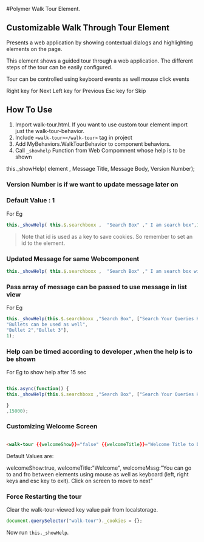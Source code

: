 #Polymer Walk Tour Element.

## Customizable Walk Through Tour Element

Presents a web application by showing contextual dialogs and
highlighting elements on the page.

This element shows a guided tour through a web application. The
different steps of the tour can be easily configured.

Tour can be controlled using keyboard events as well mouse click events

Right key for Next
Left key  for Previous
Esc key for Skip

## How To Use

1. Import walk-tour.html. If you want to use custom tour element import just the walk-tour-behavior.
2. Include `<walk-tour></walk-tour>` tag in project
3. Add MyBehaviors.WalkTourBehavior to component behaviors. 
4. Call `_showhelp` Function from Web Compomnent whose help is to be shown

this._showHelp( element , Message Title, Message Body, Version Number);

### Version Number is if we want to update message later on  
### Default Value : 1

For Eg
```js
this._showHelp( this.$.searchboxx ,  "Search Box" ," I am search box",1);
```
> Note that id is used as a key to save cookies. So remember to set an id to the element.

### Updated Message for same Webcomponent

```js
this._showHelp( this.$.searchboxx ,  "Search Box" ," I am search box with changed message",2);
```
### Pass array of message can be passed to use message in list view

For Eg

```js
this._showHelp(this.$.searchboxx ,"Search Box", ["Search Your Queries Here Powered By Google!",
"Bullets can be used as well",
"Bullet 2","Bullet 3"],
1);
```

### Help can be timed according to developer ,when the help is to be shown

For Eg to show help after 15 sec 

```js

this.async(function() {
this._showHelp(this.$.searchboxx ,"Search Box", ["Search Your Queries Here Powered By Google!","Bullets can be used as well","Bullet 2","Bullet 3"],1);

}
,15000);

```

### Customizing Welcome Screen

```html

<walk-tour {{welcomeShow}}="false" {{welcomeTitle}}="Welcome Title to be shown" {{welcomeMsg}}=="Welcome Message to be shown" ></walk-tour> 

```
Default Values are:

welcomeShow:true,
welcomeTitle:"Welcome",
welcomeMssg:"You can go to and fro between elements using mouse as well as keyboard (left, right keys and esc key to exit). Click on screen to move to next"

### Force Restarting the tour

Clear the walk-tour-viewed key value pair from localstorage.

```js
document.querySelector("walk-tour")._cookies = {};
```

Now run `this._showHelp`.
